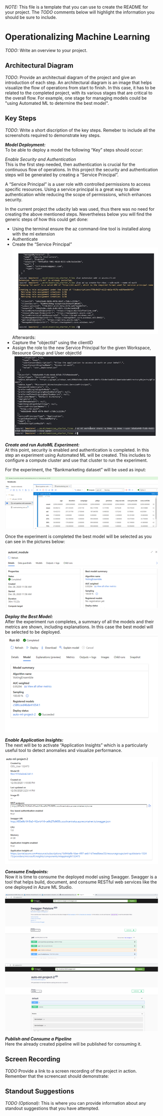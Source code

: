*NOTE:* This file is a template that you can use to create the README for your project. The *TODO* comments below will highlight the information you should be sure to include.


# Operationalizing Machine Learning

*TODO:* Write an overview to your project.

## Architectural Diagram
*TODO*: Provide an architectual diagram of the project and give an introduction of each step. An architectural diagram is an image that helps visualize the flow of operations from start to finish. In this case, it has to be related to the completed project, with its various stages that are critical to the overall flow. For example, one stage for managing models could be "using Automated ML to determine the best model". 

## Key Steps
*TODO*: Write a short discription of the key steps. Remeber to include all the screenshots required to demonstrate key steps. 

***Model Deployment:*** \
To be able to deploy a model the following “Key” steps should occur:

*Enable Security and Authentication* \
This is the first step needed, then authentication is crucial for the continuous flow of operations. In this project the security and authentication steps will be generated by creating a “Service Principal”.

A “Service Principal” is a user role with controlled permissions to access specific resources. Using a service principal is a great way to allow authentication while reducing the scope of permissions, which enhances security.

In the current project the udacity lab was used, thus there was no need for creating the above mentioned steps. Nevertheless below you will find the generic steps of how this could get done:

- Using the terminal ensure the az command-line tool is installed along with the ml extension
- Authenticate
- Create the “Service Principal” 
![alt text](https://github.com/MarceloLandaverde/udacity-operationalizing-ml/blob/master/1_Creating_SP.PNG)
Afterwards:
- Capture the "objectId" using the clientID
- Assign the role to the new Service Principal for the given Workspace, Resource Group and User objectId
![alt text](https://github.com/MarceloLandaverde/udacity-operationalizing-ml/blob/master/2_Creating_SP_Role_Owner.PNG)

***Create and run AutoML Experiment:*** \
At this point, security is enabled and authentication is completed. In this step an experiment using Automated ML will be created. This includes to configure a compute cluster and use that cluster to run the experiment.

For the experiment, the “Bankmarketing dataset” will be used as input:

![alt text](https://github.com/MarceloLandaverde/udacity-operationalizing-ml/blob/master/Bankmarketing_1.PNG)

Once the experiment is completed the best model will be selected as you can see in the pictures below:

![alt text](https://github.com/MarceloLandaverde/udacity-operationalizing-ml/blob/master/Best_model_1.PNG)

***Deploy the Best Model:***\
After the experiment run completes, a summary of all the models and their metrics are shown, including explanations. In this case the best model will be selected to be deployed.
![alt text](https://github.com/MarceloLandaverde/udacity-operationalizing-ml/blob/master/DeployingModel_2.PNG)

***Enable Application Insights:***\
The next will be to activate “Application Insights” which is a particularly useful tool to detect anomalies and visualize performance.

![alt text](https://github.com/MarceloLandaverde/udacity-operationalizing-ml/blob/master/Model_After_Enabling_Insights.PNG)

***Consume Endpoints:***\
Now it is time to consume the deployed model using Swagger. Swagger is a tool that helps build, document, and consume RESTful web services like the one deployed in Azure ML Studio.

![alt text](https://github.com/MarceloLandaverde/udacity-operationalizing-ml/blob/master/localhost9000.PNG)

![alt text](https://github.com/MarceloLandaverde/udacity-operationalizing-ml/blob/master/localhost9000_2.PNG)


***Publish and Consume a Pipeline***\
Here the already created pipeline will be published for consuming it.



## Screen Recording
*TODO* Provide a link to a screen recording of the project in action. Remember that the screencast should demonstrate:

## Standout Suggestions
*TODO (Optional):* This is where you can provide information about any standout suggestions that you have attempted.
 
